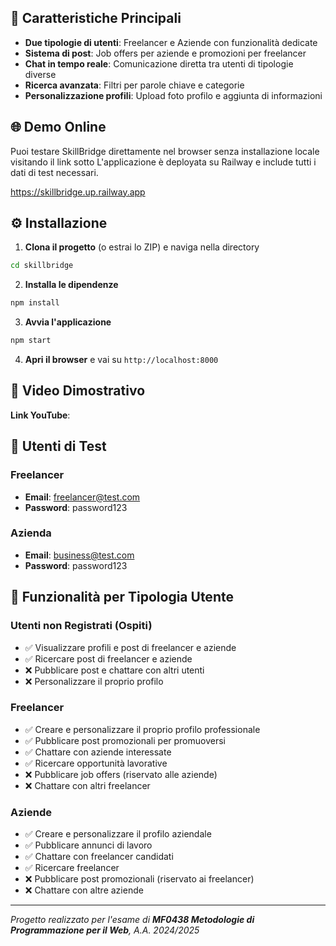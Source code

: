 ## 🚀 Caratteristiche Principali

- **Due tipologie di utenti**: Freelancer e Aziende con funzionalità dedicate
- **Sistema di post**: Job offers per aziende e promozioni per freelancer
- **Chat in tempo reale**: Comunicazione diretta tra utenti di tipologie diverse
- **Ricerca avanzata**: Filtri per parole chiave e categorie
- **Personalizzazione profili**: Upload foto profilo e aggiunta di informazioni

## 🌐 Demo Online

Puoi testare SkillBridge direttamente nel browser senza installazione locale visitando il link sotto L'applicazione è deployata su Railway e include tutti i dati di test necessari.

https://skillbridge.up.railway.app

## ⚙️ Installazione

1. **Clona il progetto** (o estrai lo ZIP) e naviga nella directory
```bash
cd skillbridge
```

2. **Installa le dipendenze**
```bash
npm install
```

3. **Avvia l'applicazione**
```bash
npm start
```

4. **Apri il browser** e vai su `http://localhost:8000`

## 🎥 Video Dimostrativo

**Link YouTube**: 

## 👥 Utenti di Test

### Freelancer
- **Email**: freelancer@test.com
- **Password**: password123

### Azienda
- **Email**: business@test.com  
- **Password**: password123

## 🎯 Funzionalità per Tipologia Utente

### **Utenti non Registrati (Ospiti)**
- ✅ Visualizzare profili e post di freelancer e aziende
- ✅ Ricercare post di freelancer e aziende 
- ❌ Pubblicare post e chattare con altri utenti
- ❌ Personalizzare il proprio profilo

### **Freelancer**
- ✅ Creare e personalizzare il proprio profilo professionale
- ✅ Pubblicare post promozionali per promuoversi
- ✅ Chattare con aziende interessate
- ✅ Ricercare opportunità lavorative 
- ❌ Pubblicare job offers (riservato alle aziende)
- ❌ Chattare con altri freelancer

### **Aziende**
- ✅ Creare e personalizzare il profilo aziendale
- ✅ Pubblicare annunci di lavoro
- ✅ Chattare con freelancer candidati
- ✅ Ricercare freelancer
- ❌ Pubblicare post promozionali (riservato ai freelancer)
- ❌ Chattare con altre aziende

---

*Progetto realizzato per l'esame di **MF0438 Metodologie di Programmazione per il Web**, A.A. 2024/2025*